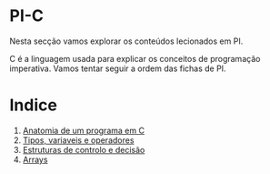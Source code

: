 # PI-C
Nesta secção vamos explorar os conteúdos lecionados em PI.

C é a linguagem usada para explicar os conceitos de programação imperativa.
Vamos tentar seguir a ordem das fichas de PI.

# Indice

 1. [Anatomia de um programa em C](./Anatomia_de_um_programa_em_C.md)
 2. [Tipos, variaveis e operadores](./Tipos_vars_operadores.md)
 3. [Estruturas de controlo e decisão](./Estrut_controlo_decisao.md)
 4. [Arrays](./Arrays.md)
